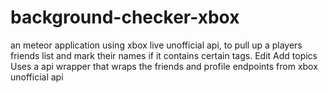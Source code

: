 # background-checker-xbox
an meteor application using xbox live unofficial api, to pull up a players friends list and mark their names if it contains certain tags. Edit Add topics
Uses a api wrapper that wraps the friends and profile endpoints from xbox unofficial api
